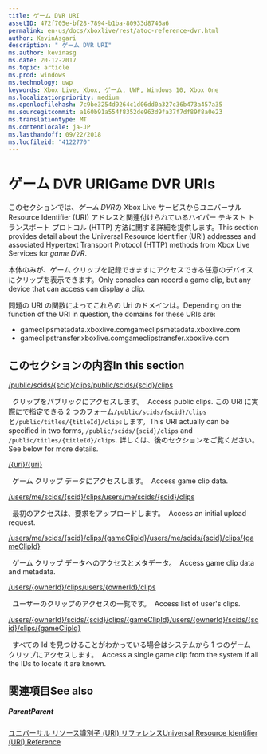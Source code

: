 ```yaml
---
title: ゲーム DVR URI
assetID: 472f705e-bf28-7894-b1ba-80933d8746a6
permalink: en-us/docs/xboxlive/rest/atoc-reference-dvr.html
author: KevinAsgari
description: " ゲーム DVR URI"
ms.author: kevinasg
ms.date: 20-12-2017
ms.topic: article
ms.prod: windows
ms.technology: uwp
keywords: Xbox Live, Xbox, ゲーム, UWP, Windows 10, Xbox One
ms.localizationpriority: medium
ms.openlocfilehash: 7c9be3254d9264c1d06dd0a327c36b473a457a35
ms.sourcegitcommit: a160b91a554f8352de963d9fa37f7df89f8a0e23
ms.translationtype: MT
ms.contentlocale: ja-JP
ms.lasthandoff: 09/22/2018
ms.locfileid: "4122770"
---
```

# <a name="game-dvr-uris"></a><span data-ttu-id="14f54-104">ゲーム DVR URI</span><span class="sxs-lookup"><span data-stu-id="14f54-104">Game DVR URIs</span></span>
 
<span data-ttu-id="14f54-105">このセクションでは、*ゲーム DVR*の Xbox Live サービスからユニバーサル Resource Identifier (URI) アドレスと関連付けられているハイパー テキスト トランスポート プロトコル (HTTP) 方法に関する詳細を提供します。</span><span class="sxs-lookup"><span data-stu-id="14f54-105">This section provides detail about the Universal Resource Identifier (URI) addresses and associated Hypertext Transport Protocol (HTTP) methods from Xbox Live Services for *game DVR*.</span></span>
 
<span data-ttu-id="14f54-106">本体のみが、ゲーム クリップを記録できますにアクセスできる任意のデバイスにクリップを表示できます。</span><span class="sxs-lookup"><span data-stu-id="14f54-106">Only consoles can record a game clip, but any device that can access can display a clip.</span></span>
 
<span data-ttu-id="14f54-107">問題の URI の関数によってこれらの Uri のドメインは。</span><span class="sxs-lookup"><span data-stu-id="14f54-107">Depending on the function of the URI in question, the domains for these URIs are:</span></span>
 
   *  <span data-ttu-id="14f54-108">gameclipsmetadata.xboxlive.com</span><span class="sxs-lookup"><span data-stu-id="14f54-108">gameclipsmetadata.xboxlive.com</span></span> 
   *  <span data-ttu-id="14f54-109">gameclipstransfer.xboxlive.com</span><span class="sxs-lookup"><span data-stu-id="14f54-109">gameclipstransfer.xboxlive.com</span></span> 
  
<a id="ID4EZB"></a>

 
## <a name="in-this-section"></a><span data-ttu-id="14f54-110">このセクションの内容</span><span class="sxs-lookup"><span data-stu-id="14f54-110">In this section</span></span>

[<span data-ttu-id="14f54-111">/public/scids/{scid}/clips</span><span class="sxs-lookup"><span data-stu-id="14f54-111">/public/scids/{scid}/clips</span></span>](uri-publicscidclips.md)

<span data-ttu-id="14f54-112">&nbsp;&nbsp;クリップをパブリックにアクセスします。</span><span class="sxs-lookup"><span data-stu-id="14f54-112">&nbsp;&nbsp;Access public clips.</span></span> <span data-ttu-id="14f54-113">この URI に実際にで指定できる 2 つのフォーム`/public/scids/{scid}/clips`と`/public/titles/{titleId}/clips`します。</span><span class="sxs-lookup"><span data-stu-id="14f54-113">This URI actually can be specified in two forms, `/public/scids/{scid}/clips` and `/public/titles/{titleId}/clips`.</span></span> <span data-ttu-id="14f54-114">詳しくは、後のセクションをご覧ください。</span><span class="sxs-lookup"><span data-stu-id="14f54-114">See below for more details.</span></span>

[<span data-ttu-id="14f54-115">/{uri}</span><span class="sxs-lookup"><span data-stu-id="14f54-115">/{uri}</span></span>](uri-uri.md)

<span data-ttu-id="14f54-116">&nbsp;&nbsp;ゲーム クリップ データにアクセスします。</span><span class="sxs-lookup"><span data-stu-id="14f54-116">&nbsp;&nbsp;Access game clip data.</span></span>

[<span data-ttu-id="14f54-117">/users/me/scids/{scid}/clips</span><span class="sxs-lookup"><span data-stu-id="14f54-117">/users/me/scids/{scid}/clips</span></span>](uri-usersmescidclips.md)

<span data-ttu-id="14f54-118">&nbsp;&nbsp;最初のアクセスは、要求をアップロードします。</span><span class="sxs-lookup"><span data-stu-id="14f54-118">&nbsp;&nbsp;Access an initial upload request.</span></span>

[<span data-ttu-id="14f54-119">/users/me/scids/{scid}/clips/{gameClipId}</span><span class="sxs-lookup"><span data-stu-id="14f54-119">/users/me/scids/{scid}/clips/{gameClipId}</span></span>](uri-usersmescidclipsgameclipid.md)

<span data-ttu-id="14f54-120">&nbsp;&nbsp;ゲーム クリップ データへのアクセスとメタデータ。</span><span class="sxs-lookup"><span data-stu-id="14f54-120">&nbsp;&nbsp;Access game clip data and metadata.</span></span>

[<span data-ttu-id="14f54-121">/users/{ownerId}/clips</span><span class="sxs-lookup"><span data-stu-id="14f54-121">/users/{ownerId}/clips</span></span>](uri-usersowneridclips.md)

<span data-ttu-id="14f54-122">&nbsp;&nbsp;ユーザーのクリップのアクセスの一覧です。</span><span class="sxs-lookup"><span data-stu-id="14f54-122">&nbsp;&nbsp;Access list of user's clips.</span></span>

[<span data-ttu-id="14f54-123">/users/{ownerId}/scids/{scid}/clips/{gameClipId}</span><span class="sxs-lookup"><span data-stu-id="14f54-123">/users/{ownerId}/scids/{scid}/clips/{gameClipId}</span></span>](uri-usersowneridscidclipsgameclipid.md)

<span data-ttu-id="14f54-124">&nbsp;&nbsp;すべての Id を見つけることがわかっている場合はシステムから 1 つのゲーム クリップにアクセスします。</span><span class="sxs-lookup"><span data-stu-id="14f54-124">&nbsp;&nbsp;Access a single game clip from the system if all the IDs to locate it are known.</span></span>
 
<a id="ID4EOC"></a>

 
## <a name="see-also"></a><span data-ttu-id="14f54-125">関連項目</span><span class="sxs-lookup"><span data-stu-id="14f54-125">See also</span></span>
 
<a id="ID4EQC"></a>

 
##### <a name="parent"></a><span data-ttu-id="14f54-126">Parent</span><span class="sxs-lookup"><span data-stu-id="14f54-126">Parent</span></span> 

[<span data-ttu-id="14f54-127">ユニバーサル リソース識別子 (URI) リファレンス</span><span class="sxs-lookup"><span data-stu-id="14f54-127">Universal Resource Identifier (URI) Reference</span></span>](../atoc-xboxlivews-reference-uris.md)

   